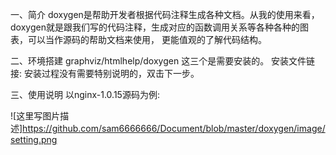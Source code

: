 一、简介
  doxygen是帮助开发者根据代码注释生成各种文档。从我的使用来看，doxygen就是跟我们写的代码注释，生成对应的函数调用关系等各种各种的图表，可以当作源码的帮助文档来使用，
  更能值观的了解代码结构。

二、环境搭建
  graphviz/htmlhelp/doxygen 这三个是需要安装的。
  安装文件链接:
  安装过程没有需要特别说明的，双击下一步。

三、使用说明
  以nginx-1.0.15源码为例:
  
  ![这里写图片描述]https://github.com/sam6666666/Document/blob/master/doxygen/image/setting.png
